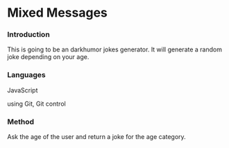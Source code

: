 # Mixed Messages

### Introduction
This is going to be an darkhumor jokes generator. It will generate a random joke depending on your age.

### Languages
JavaScript

using Git, Git control

### Method
Ask the age of the user and return a joke for the age category.
